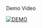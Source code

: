 Demo Video

[![DEMO](http://i3.ytimg.com/vi/I9nhnlCUDx8/maxresdefault.jpg)](https://www.youtube.com/watch?v=I9nhnlCUDx8 "Duolingo Cheat All Languages - Demo")
